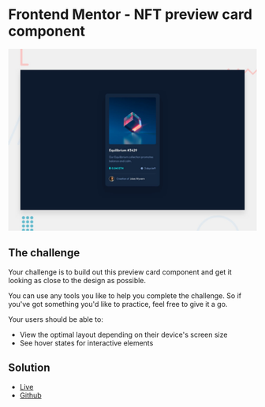 # Frontend Mentor - NFT preview card component

![Design preview for the NFT preview card component coding challenge](./design/desktop-preview.jpg)



## The challenge

Your challenge is to build out this preview card component and get it looking as close to the design as possible.

You can use any tools you like to help you complete the challenge. So if you've got something you'd like to practice, feel free to give it a go.

Your users should be able to:

- View the optimal layout depending on their device's screen size
- See hover states for interactive elements

## Solution
- [Live](https://sudhanshusingh-g.github.io/nft-card/)
- [Github](https://github.com/sudhanshusingh-g/nft-card)